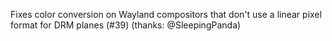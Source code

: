 Fixes color conversion on Wayland compositors that don't use a linear pixel format for DRM planes (#39) (thanks: @SleepingPanda)
